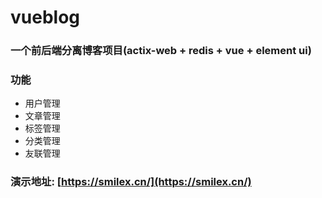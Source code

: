 # vueblog

### 一个前后端分离博客项目(actix-web + redis + vue + element ui)

### 功能

- 用户管理
- 文章管理
- 标签管理
- 分类管理
- 友联管理

### 演示地址: [https://smilex.cn/](https://smilex.cn/)
